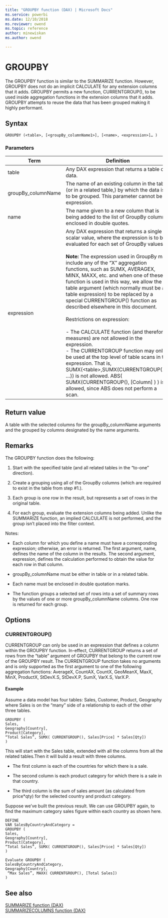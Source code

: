 ```yaml
---
title: "GROUPBY function (DAX) | Microsoft Docs"
ms.service: powerbi 
ms.date: 12/10/2018
ms.reviewer: owend
ms.topic: reference
author: minewiskan
ms.author: owend

---
```

# GROUPBY
  
The GROUPBY function is similar to the SUMMARIZE function. However, GROUPBY does not do an implicit CALCULATE for any extension columns that it adds. GROUPBY permits a new function, CURRENTGROUP(), to be used inside aggregation functions in the extension columns that it adds. GROUPBY attempts to reuse the data that has been grouped making it highly performant.  
  
## Syntax  
  
```dax
GROUPBY (<table>, [<groupBy_columnName1>], [<name>, <expression>]… )  
```
  
### Parameters  
  
|Term|Definition|  
|--------|--------------|  
|table|Any DAX expression that returns a table of data.|  
|groupBy_columnName|The name of an existing column in the table (or in a related table,) by which the data is to be grouped. This parameter cannot be an expression.|  
|name|The name given to a new column that is being added to the list of GroupBy columns, enclosed in double quotes.|  
|expression|Any DAX expression that returns a single scalar value, where the expression is to be evaluated for each set of GroupBy values.<br /><br />**Note:** The expression used in GroupBy may include any of the “X” aggregation functions, such as SUMX, AVERAGEX, MINX, MAXX, etc. and when one of these function is used in this way, we allow the table argument (which normally must be a table expression) to be replaced by a special CURRENTGROUP() function as described elsewhere in this document.<br /><br />Restrictions on expression:<br /><br />-   The CALCULATE function (and therefore measures) are not allowed in the expression.<br />-   The CURRENTGROUP function may only be used at the top level of table scans in the expression. That is, SUMX(&lt;table&gt;,SUMX(CURRENTGROUP(…), …)) is not allowed. ABS( SUMX(CURRENTGROUP(), [Column] ) ) is allowed, since ABS does not perform a scan.|  
  
## Return value  
A table with the selected columns for the groupBy_columnName arguments and the grouped by columns designated by the name arguments.  
  
## Remarks  
The GROUPBY function does the following:  
  
1.  Start with the specified table (and all related tables in the “to-one” direction).  
  
2.  Create a grouping using all of the GroupBy columns (which are required to exist in the table from step #1.).  
  
3.  Each group is one row in the result, but represents a set of rows in the original table.  
  
4.  For each group, evaluate the extension columns being added.  Unlike the SUMMARIZE function, an implied CALCULATE is not performed, and the group isn’t placed into the filter context.  
  
Notes:  
  
-   Each column for which you define a name must have a corresponding expression; otherwise, an error is returned. The first argument, name, defines the name of the column in the results. The second argument, expression, defines the calculation performed to obtain the value for each row in that column.  
  
-   groupBy_columnName must be either in table or in a related table.  
  
-   Each name must be enclosed in double quotation marks.  
  
-   The function groups a selected set of rows into a set of summary rows by the values of one or more groupBy_columnName columns. One row is returned for each group.  
  
## Options  
  
### CURRENTGROUP()  
CURRENTGROUP can only be used in an expression that defines a column within the GROUPBY function. In-effect, CURRENTGROUP returns a set of rows from the “table” argument of GROUPBY that belong to the current row of the GROUPBY result. The CURRENTGROUP function takes no arguments and is only supported as the first argument to one of the following aggregation functions: AverageX, CountAX, CountX, GeoMeanX, MaxX, MinX, ProductX, StDevX.S, StDevX.P, SumX, VarX.S, VarX.P.  
  
#### Example  
Assume a data model has four tables:  Sales, Customer, Product, Geography where Sales is on the “many” side of a relationship to each of the other three tables.  
  
```dax
GROUPBY (  
Sales,   
Geography[Country],   
Product[Category],   
“Total Sales”, SUMX( CURRENTGROUP(), Sales[Price] * Sales[Qty])  
)  
```

This will start with the Sales table, extended with all the columns from all the related tables.Then it will build a result with three columns.  
  
-   The first column is each of the countries for which there is a sale.  
  
-   The second column is each product category for which there is a sale in that country.  
  
-   The third column is the sum of sales amount (as calculated from price*qty) for the selected country and product category.  
  
Suppose we’ve built the previous result.  We can use GROUPBY again, to find the maximum category sales figure within each country as shown here.  
  
```dax
DEFINE  
VAR SalesByCountryAndCategory =  
GROUPBY (  
Sales,   
Geography[Country],   
Product[Category],   
“Total Sales”, SUMX( CURRENTGROUP(), Sales[Price] * Sales[Qty])  
)  
  
Evaluate GROUPBY (  
SalesByCountryAndCategory,   
Geography[Country],   
 “Max Sales”, MAXX( CURRENTGROUP(), [Total Sales])  
)  
```
  
## See also  
[SUMMARIZE function &#40;DAX&#41;](summarize-function-dax.md)  
[SUMMARIZECOLUMNS function &#40;DAX&#41;](summarizecolumns-function-dax.md)  
  
